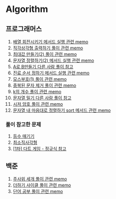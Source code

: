 # Algorithm


## 프로그래머스

1. [배열 회전시키기 메서드 실행 관련 memo](https://github.com/jaeyeong815/Algorithm/commit/bc5f435e15634141bdde2e9cb72d193042892db0#r98305488) <br>
2. [직각삼각형 출력하기 풀이 관련 memo](https://github.com/jaeyeong815/Algorithm/commit/4ae0b37667d423eb84c62c2610a62a0942348c7d#r98378563) <br>
3. [최대값 만들기(2) 풀이 관련 memo](https://github.com/jaeyeong815/Algorithm/commit/0ae9b21a45f1e5e02a9671d8483fefd44d17ca5f#r98533615) <br>
4. [문자열 정렬하기(2) 메서드 실행 관련 memo](https://github.com/jaeyeong815/Algorithm/commit/13893afe883e90b3d3551712f4e3c123f94e7bf3#r98693046) <br>
5. [A로 B만들기 다른 사람 풀이 참고](https://github.com/jaeyeong815/Algorithm/commit/5632ef7ddc4d31d978270862f8587581b1c08799#r98826635) <br>
6. [진료 순서 정하기 메서드 실행 관련 memo](https://github.com/jaeyeong815/Algorithm/commit/cfac14156f29137b1a9a4992837cc73ddd50172a#r98827396) <br>
7. [모스부호(1) 풀이 관련 memo](https://github.com/jaeyeong815/Algorithm/commit/3871eb4120460901e41749b8ec5b2bcba05ebd7d#r98988299) <br>
8. [중복된 문자 제거 풀이 관련 memo](https://github.com/jaeyeong815/Algorithm/commit/20532663fd2894d0e76d91e2cc96e706d79a22dc#r98988837) <br>
9. [k의 개수 풀이 관련 memo](https://github.com/jaeyeong815/Algorithm/commit/d4f81fc4fe318241e79c5ef7fe06b9b615b7e2c2#r99341747) <br>
10. [문자열 밀기 다른 사람 풀이 참고](https://github.com/jaeyeong815/Algorithm/commit/64ea212082a45006ca1b331560befd061129c7fe#commitcomment-100647511) <br>
11. [시저 암호 풀이 관련 memo](https://github.com/jaeyeong815/Algorithm/commit/d7ae4c71718d4f4c59a35a6f67cb5ace84e7296c#commitcomment-103558543) <br>
12. [문자열 내 마음대로 정렬하기 sort 메서드 관련 memo](https://github.com/jaeyeong815/Algorithm/commit/c402aced6660a626c05689482e226a67eab078be#commitcomment-104159949)

### 풀이 참고한 문제
1. [등수 매기기](https://github.com/jaeyeong815/Algorithm/commit/9c9119a8ed9df96c238b773ab73a2094af5df257) <br>
2. [최소직사각형](https://github.com/jaeyeong815/Algorithm/commit/765433689d4f131fe95c3c8ce2055136b791c279#commitcomment-104637135)<br>
3. [[1차] 다트 게임 - 정규식 참고](https://github.com/jaeyeong815/Algorithm/commit/49767d16372022cfd8e5368ee714f2f6f774cef1#commitcomment-104806991)

## 백준

1. [주사위 세개 풀이 관련 memo](https://github.com/jaeyeong815/Algorithm/commit/6b902e4feca24abed0d3e11390af023651d71cfc#r99343416) <br>
2. [더하기 사이클 풀이 관련 memo](https://github.com/jaeyeong815/Algorithm/commit/48b9cd26d6fbe4eae4ca162b3eb319ee3ca56073#commitcomment-99924849) <br>
3. [단어 공부 풀이 관련 memo](https://github.com/jaeyeong815/Algorithm/commit/32ec27145c96f7c07160d88531eb60cfee1cfb96#commitcomment-100653367)
